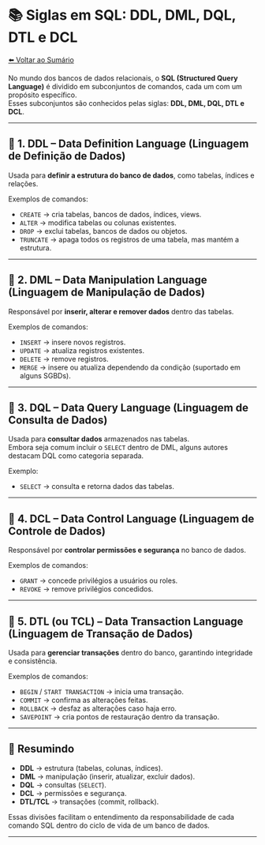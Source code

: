 # 📚 Siglas em SQL: DDL, DML, DQL, DTL e DCL

[⬅️ Voltar ao Sumário](../README.md#-sumário)

No mundo dos bancos de dados relacionais, o **SQL (Structured Query Language)** é dividido em subconjuntos de comandos, cada um com um propósito específico.  
Esses subconjuntos são conhecidos pelas siglas: **DDL, DML, DQL, DTL e DCL**.

---

## 🔹 1. DDL – Data Definition Language (Linguagem de Definição de Dados)
Usada para **definir a estrutura do banco de dados**, como tabelas, índices e relações.

Exemplos de comandos:
- `CREATE` → cria tabelas, bancos de dados, índices, views.  
- `ALTER` → modifica tabelas ou colunas existentes.  
- `DROP` → exclui tabelas, bancos de dados ou objetos.  
- `TRUNCATE` → apaga todos os registros de uma tabela, mas mantém a estrutura.  

---

## 🔹 2. DML – Data Manipulation Language (Linguagem de Manipulação de Dados)
Responsável por **inserir, alterar e remover dados** dentro das tabelas.

Exemplos de comandos:
- `INSERT` → insere novos registros.  
- `UPDATE` → atualiza registros existentes.  
- `DELETE` → remove registros.  
- `MERGE` → insere ou atualiza dependendo da condição (suportado em alguns SGBDs).  

---

## 🔹 3. DQL – Data Query Language (Linguagem de Consulta de Dados)
Usada para **consultar dados** armazenados nas tabelas.  
Embora seja comum incluir o `SELECT` dentro de DML, alguns autores destacam DQL como categoria separada.

Exemplo:
- `SELECT` → consulta e retorna dados das tabelas.  

---

## 🔹 4. DCL – Data Control Language (Linguagem de Controle de Dados)
Responsável por **controlar permissões e segurança** no banco de dados.

Exemplos de comandos:
- `GRANT` → concede privilégios a usuários ou roles.  
- `REVOKE` → remove privilégios concedidos.  

---

## 🔹 5. DTL (ou TCL) – Data Transaction Language (Linguagem de Transação de Dados)
Usada para **gerenciar transações** dentro do banco, garantindo integridade e consistência.

Exemplos de comandos:
- `BEGIN` / `START TRANSACTION` → inicia uma transação.  
- `COMMIT` → confirma as alterações feitas.  
- `ROLLBACK` → desfaz as alterações caso haja erro.  
- `SAVEPOINT` → cria pontos de restauração dentro da transação.  

---

## 🚀 Resumindo
- **DDL** → estrutura (tabelas, colunas, índices).  
- **DML** → manipulação (inserir, atualizar, excluir dados).  
- **DQL** → consultas (`SELECT`).  
- **DCL** → permissões e segurança.  
- **DTL/TCL** → transações (commit, rollback).  

Essas divisões facilitam o entendimento da responsabilidade de cada comando SQL dentro do ciclo de vida de um banco de dados.

---
